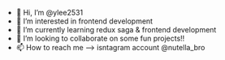 - 👋 Hi, I’m @ylee2531
- 👀 I’m interested in frontend development
- 🌱 I’m currently learning redux saga & frontend development
- 💞️ I’m looking to collaborate on some fun projects!!
- 📫 How to reach me --> isntagram account @nutella_bro

<!---
ylee2531/ylee2531 is a ✨ special ✨ repository because its `README.md` (this file) appears on your GitHub profile.
You can click the Preview link to take a look at your changes.
--->
